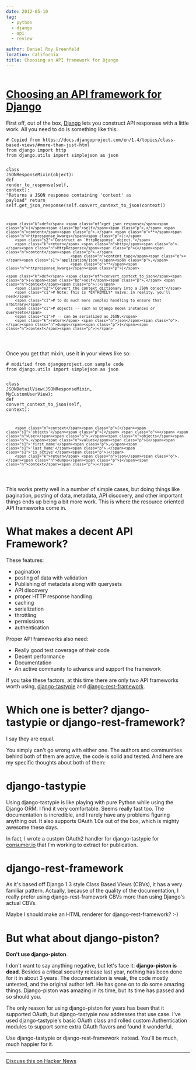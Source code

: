 ```yaml
---
date: 2012-05-10
tag:
  - python
  - django
  - api
  - review

author: Daniel Roy Greenfeld
location: California
title: Choosing an API framework for Django
---
```


<div class="twelve wide column">
  <h1 class="ui block header">
    <div class="content">
      <a href="/choosing-api-framework-for-django "
        >Choosing an API framework for Django</a
      >
    </div>
  </h1>
  <p>
    First off, out of the box,
    <a href="http://djangoproject.com" target="_blank">Django</a> lets you
    construct API responses with a little work. All you need to do is something
    like this:
  </p>
  <div class="codehilite ui secondary segment">
    <pre><span></span><code><span class="c1"># Copied from https://docs.djangoproject.com/en/1.4/topics/class-based-views/#more-than-just-html</span>
<span class="kn">from</span> <span class="nn">django</span> <span class="kn">import</span> <span class="n">http</span>
<span class="kn">from</span> <span class="nn">django.utils</span> <span class="kn">import</span> <span class="n">simplejson</span> <span class="k">as</span> <span class="n">json</span>

<span class="k">class</span> <span class="nc">JSONResponseMixin</span><span class="p">(</span><span class="nb">object</span><span class="p">):</span>
<span class="k">def</span> <span class="nf">render_to_response</span><span class="p">(</span><span class="bp">self</span><span class="p">,</span> <span class="n">context</span><span class="p">):</span>
<span class="s2">"Returns a JSON response containing 'context' as payload"</span>
<span class="k">return</span> <span class="bp">self</span><span class="o">.</span><span class="n">get_json_response</span><span class="p">(</span><span class="bp">self</span><span class="o">.</span><span class="n">convert_context_to_json</span><span class="p">(</span><span class="n">context</span><span class="p">))</span>

    <span class="k">def</span> <span class="nf">get_json_response</span><span class="p">(</span><span class="bp">self</span><span class="p">,</span> <span class="n">content</span><span class="p">,</span> <span class="o">**</span><span class="n">httpresponse_kwargs</span><span class="p">):</span>
        <span class="s2">"Construct an `HttpResponse` object."</span>
        <span class="k">return</span> <span class="n">http</span><span class="o">.</span><span class="n">HttpResponse</span><span class="p">(</span><span class="n">content</span><span class="p">,</span>
                                 <span class="n">content_type</span><span class="o">=</span><span class="s1">'application/json'</span><span class="p">,</span>
                                 <span class="o">**</span><span class="n">httpresponse_kwargs</span><span class="p">)</span>

    <span class="k">def</span> <span class="nf">convert_context_to_json</span><span class="p">(</span><span class="bp">self</span><span class="p">,</span> <span class="n">context</span><span class="p">):</span>
        <span class="s2">"Convert the context dictionary into a JSON object"</span>
        <span class="c1"># Note: This is *EXTREMELY* naive; in reality, you'll need</span>
        <span class="c1"># to do much more complex handling to ensure that arbitrary</span>
        <span class="c1"># objects -- such as Django model instances or querysets</span>
        <span class="c1"># -- can be serialized as JSON.</span>
        <span class="k">return</span> <span class="n">json</span><span class="o">.</span><span class="n">dumps</span><span class="p">(</span><span class="n">context</span><span class="p">)</span>

</code></pre>
  </div>
  <p>Once you get that mixin, use it in your views like so:</p>
  <div class="codehilite ui secondary segment">
    <pre><span></span><code><span class="c1"># modified from djangoproject.com sample code</span>
<span class="kn">from</span> <span class="nn">django.utils</span> <span class="kn">import</span> <span class="n">simplejson</span> <span class="k">as</span> <span class="n">json</span>

<span class="k">class</span> <span class="nc">JSONDetailView</span><span class="p">(</span><span class="n">JSONResponseMixin</span><span class="p">,</span> <span class="n">MyCustomUserView</span><span class="p">):</span>
<span class="k">def</span> <span class="nf">convert_context_to_json</span><span class="p">(</span><span class="bp">self</span><span class="p">,</span> <span class="n">context</span><span class="p">):</span>

        <span class="n">context</span><span class="p">[</span><span class="s1">'objects'</span><span class="p">]</span> <span class="o">=</span> <span class="n">User</span><span class="o">.</span><span class="n">objects</span><span class="o">.</span><span class="n">values</span><span class="p">(</span><span class="s1">'first_name'</span><span class="p">,</span><span class="s1">'last_name'</span><span class="p">,</span><span class="s1">'is_active'</span><span class="p">)</span>
        <span class="k">return</span> <span class="n">json</span><span class="o">.</span><span class="n">dumps</span><span class="p">(</span><span class="n">context</span><span class="p">)</span>

</code></pre>
  </div>
  <p>
    This works pretty well in a number of simple cases, but doing things like
    pagination, posting of data, metadata, API discovery, and other important
    things ends up being a bit more work. This is where the resource oriented
    API frameworks come in.
  </p>
  <h1 id="what-makes-a-decent-api-framework">
    What makes a decent API Framework?
  </h1>
  <p>These features:</p>
  <ul>
    <li>pagination</li>
    <li>posting of data with validation</li>
    <li>Publishing of metadata along with querysets</li>
    <li>API discovery</li>
    <li>proper HTTP response handling</li>
    <li>caching</li>
    <li>serialization</li>
    <li>throttling</li>
    <li>permissions</li>
    <li>authentication</li>
  </ul>
  <p>Proper API frameworks also need:</p>
  <ul>
    <li>Really good test coverage of their code</li>
    <li>Decent performance</li>
    <li>Documentation</li>
    <li>An active community to advance and support the framework</li>
  </ul>
  <p>
    If you take these factors, at this time there are only two API frameworks
    worth using, <a href="#django-tastypie">django-tastypie</a> and
    <a href="#django-rest-framework">django-rest-framework</a>.
  </p>
  <h1 id="which-one-is-better-django-tastypie-or-django-rest-framework">
    Which one is better? django-tastypie or django-rest-framework?
  </h1>
  <p>I say they are equal.</p>
  <p>
    You simply can't go wrong with either one. The authors and communities
    behind both of them are active, the code is solid and tested. And here are
    my specific thoughts about both of them:
  </p>
  <h1 id="django-tastypie">django-tastypie</h1>
  <p>
    Using django-tastypie is like playing with pure Python while using the
    Django ORM. I find it very comfortable. Seems really fast too. The
    documentation is incredible, and I rarely have any problems figuring
    anything out. It also supports OAuth 1.0a out of the box, which is mighty
    awesome these days.
  </p>
  <p>
    In fact, I wrote a custom OAuth2 handler for django-tastypie for
    <a href="http://consumer.io" target="_blank">consumer.io</a> that I'm
    working to extract for publication.
  </p>
  <h1 id="django-rest-framework">django-rest-framework</h1>
  <p>
    As it's based off Django 1.3 style Class Based Views (CBVs), it has a very
    familiar pattern. Actually, because of the quality of the documentation, I
    really prefer using django-rest-framework CBVs more than using Django's
    actual CBVs.
  </p>
  <p>Maybe I should make an HTML renderer for django-rest-framework? :-)</p>
  <h1 id="but-what-about-django-piston">But what about django-piston?</h1>
  <p><strong>Don't use django-piston</strong>.</p>
  <p>
    I don't want to say anything negative, but let's face it:
    <strong>django-piston is dead</strong>. Besides a critical security release
    last year, nothing has been done for it in about 3 years. The documentation
    is weak, the code mostly untested, and the original author left. He has gone
    on to do some amazing things. Django-piston was amazing in its time, but its
    time has passed and so should you.
  </p>
  <p>
    The only reason for using django-piston for years has been that it supported
    OAuth, but django-tastypie now addresses that use case. I've used
    django-tastypie's basic OAuth class and rolled custom Authentication modules
    to support some extra OAuth flavors and found it wonderful.
  </p>
  <p>
    Use django-tastypie or django-rest-framework instead. You'll be much, much
    happier for it.
  </p>
  <hr />
  <p>
    <a href="http://news.ycombinator.com/item?id=3954314" target="_blank"
      >Discuss this on Hacker News</a
    >
  </p>
  </div>
